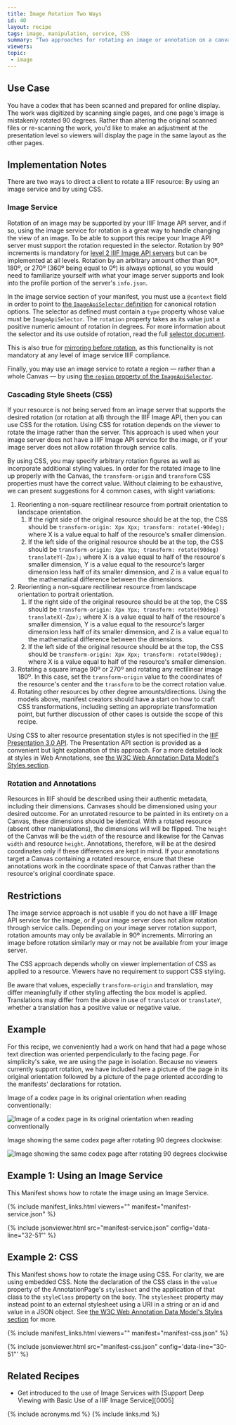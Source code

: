 ```yaml
---
title: Image Rotation Two Ways
id: 40
layout: recipe
tags: image, manipulation, service, CSS
summary: "Two approaches for rotating an image or annotation on a canvas"
viewers:
topic: 
 - image
---
```


## Use Case

You have a codex that has been scanned and prepared for online display. The work was digitized by scanning single pages, and one page's image is mistakenly rotated 90 degrees. Rather than altering the original scanned files or re-scanning the work, you'd like to make an adjustment at the presentation level so viewers will display the page in the same layout as the other pages.

## Implementation Notes

There are two ways to direct a client to rotate a IIIF resource: By using an image service and by using CSS.

### Image Service

Rotation of an image may be supported by your IIIF Image API server, and if so, using the image service for rotation is a great way to handle changing the view of an image. To be able to support this recipe your Image API server must support the rotation requested in the selector. Rotation by 90º increments is mandatory for [level 2 IIIF Image API servers](https://iiif.io/api/image/3.0/compliance/#33-rotation) but can be implemented at all levels. Rotation by an arbitrary amount other than 90º, 180º, or 270º (360º being equal to 0º) is always optional, so you would need to familiarize yourself with what your image server supports and look into the profile portion of the server's `info.json`.

In the image service section of your manifest, you must use a `@context` field in order to point to [the `ImageApiSelector` definition](https://iiif.io/api/annex/openannotation/#iiif-image-api-selector) for canonical rotation options. The selector as defined must contain a `type` property whose value must be `ImageApiSelector`. The `rotation` property takes as its value just a positive numeric amount of rotation in degrees. For more  information about the selector and its use outside of rotation, read the full [selector document](https://iiif.io/api/annex/openannotation/#iiif-image-api-selector).

This is also true for [mirroring before rotation](https://iiif.io/api/image/3.0/#43-rotation), as this functionality is not mandatory at any level of image service IIIF compliance.

Finally, you may use an image service to rotate a region — rather than a whole Canvas — by using [the `region` property of the `ImageApiSelector`](https://iiif.io/api/annex/openannotation/#iiif-image-api-selector).

### Cascading Style Sheets (CSS)

If your resource is not being served from an image server that supports the desired rotation (or rotation at all) through the IIIF Image API, then you can use CSS for the rotation. Using CSS for rotation depends on the viewer to rotate the image rather than the server. This approach is used when your image server does not have a IIIF Image API service for the image, or if your image server does not allow rotation through service calls.

By using CSS, you may specify arbitrary rotation figures as well as incorporate additional styling values. In order for the rotated image to line up properly with the Canvas, the `transform-origin` and `transform` CSS properties must have the correct value. Without claiming to be exhaustive, we can present suggestions for 4 common cases, with slight variations:
1. Reorienting a non-square rectilinear resource from portrait orientation to landscape orientation.
	1. If the right side of the original resource should be at the top, the CSS should be `transform-origin: Xpx Xpx; transform: rotate(-90deg);` where X is a value equal to half of the resource's smaller dimension.
	1. If the left side of the original resource should be at the top, the CSS should be `transform-origin: Xpx Ypx; transform: rotate(90deg) translateY(-Zpx);` where X is a value equal to half of the resource's smaller dimension, Y is a value equal to the resource's larger dimension less half of its smaller dimension, and Z is a value equal to the mathematical difference between the dimensions.
1. Reorienting a non-square rectilinear resource from landscape orientation to portrait orientation.
	1. If the right side of the original resource should be at the top, the CSS should be `transform-origin: Xpx Ypx; transform: rotate(90deg) translateX(-Zpx);` where X is a value equal to half of the resource's smaller dimension, Y is a value equal to the resource's larger dimension less half of its smaller dimension, and Z is a value equal to the mathematical difference between the dimensions.
	1. If the left side of the original resource should be at the top, the CSS should be `transform-origin: Xpx Xpx; transform: rotate(90deg);` where X is a value equal to half of the resource's smaller dimension.
1. Rotating a square image 90º or 270º and rotating any rectilinear image 180º. In this case, set the `transform-origin` value to the coordinates of the resource's center and the `transform` to be the correct rotation value.
1. Rotating other resources by other degree amounts/directions. Using the models above, manifest creators should have a start on how to craft CSS transformations, including setting an appropriate transformation point, but further discussion of other cases is outside the scope of this recipe.

Using CSS to alter resource presentation styles is not specified in the [IIIF Presentation 3.0 API](https://iiif.io/api/presentation/3.0/). The Presentation API section is provided as a convenient but light explanation of this approach. For a more detailed look at styles in Web Annotations, see [the W3C Web Annotation Data Model's Styles section](https://www.w3.org/TR/annotation-model/#styles).

### Rotation and Annotations

Resources in IIIF should be described using their authentic metadata, including their dimensions. Canvases should be dimensioned using your desired outcome. For an unrotated resource to be painted in its entirety on a Canvas, these dimensions should be identical. With a rotated resource (absent other manipulations), the dimensions will will be flipped. The `height` of the Canvas will be the `width` of the resource and likewise for the Canvas `width` and resource `height`. Annotations, therefore, will be at the desired coordinates only if these differences are kept in mind. If your annotations target a Canvas containing a rotated resource, ensure that these annotations work in the coordinate space of that Canvas rather than the resource's original coordinate space.

## Restrictions

The image service approach is not usable if you do not have a IIIF Image API service for the image, or if your image server does not allow rotation through service calls. Depending on your image server rotation support, rotation amounts may only be available in 90º increments. Mirroring an image before rotation similarly may or may not be available from your image server.

The CSS approach depends wholly on viewer implementation of CSS as applied to a resource. Viewers have no requirement to support CSS styling.

Be aware that values, especially `transform-origin` and translation, may differ meaningfully if other styling affecting the box model is applied. Translations may differ from the above in use of `translateX` or `translateY`, whether a translation has a positive value or negative value.

## Example

For this recipe, we conveniently had a work on hand that had a page whose text direction was oriented perpendicularly to the facing page. For simplicity's sake, we are using the page in isolation. Because no viewers currently support rotation, we have included here a picture of the page in its original orientation followed by a picture of the page oriented according to the manifests' declarations for rotation.

Image of a codex page in its original orientation when reading conventionally:

![Image of a codex page in its original orientation when reading conventionally](https://iiif.io/api/image/3.0/example/reference/85a96c630f077e6ac6cb984f1b752bbf-0-21198-zz00022840-1-page1/full/300,/0/default.jpg "Before rotation")

Image showing the same codex page after rotating 90 degrees clockwise:

![Image showing the same codex page after rotating 90 degrees clockwise](https://iiif.io/api/image/3.0/example/reference/85a96c630f077e6ac6cb984f1b752bbf-0-21198-zz00022840-1-page1/full/300,/90/default.jpg "After rotation")

## Example 1: Using an Image Service

This Manifest shows how to rotate the image using an Image Service.

{% include manifest_links.html viewers="" manifest="manifest-service.json" %}

{% include jsonviewer.html src="manifest-service.json" config='data-line="32-51"' %}

## Example 2: CSS

This Manifest shows how to rotate the image using CSS. For clarity, we are using embedded CSS. Note the declaration of the CSS class in the `value` property of the AnnotationPage's `stylesheet` and the application of that class to the `styleClass` property on the `body`. The `stylesheet` property may instead point to an external stylesheet using a URI in a string or an id and value in a JSON object. See [the W3C Web Annotation Data Model's Styles section](https://www.w3.org/TR/annotation-model/#styles) for more.

{% include manifest_links.html viewers="" manifest="manifest-css.json" %}

{% include jsonviewer.html src="manifest-css.json" config='data-line="30-51"' %}

## Related Recipes

* Get introduced to the use of Image Services with [Support Deep Viewing with Basic Use of a IIIF Image Service][0005]

{% include acronyms.md %}
{% include links.md %}

